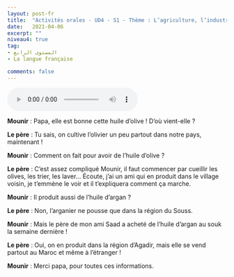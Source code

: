 ```yaml
---
layout: post-fr
title:  "Activités orales - UD4 - S1 - Thème : L’agriculture, l’industrie et le commerce - Intitulé : Quels métiers !"
date:   2021-04-06
excerpt: ""
niveau4: true
tag:
- المستوى الرابع 
- La langue française

comments: false
---
```


<audio controls>
  <source src="../assets/mp3/4/U4_S1.mp3" type="audio/mpeg">
  Your browser does not support the audio element.
</audio>



**Mounir** : Papa, elle est bonne cette huile d’olive ! D’où vient-elle ?

**Le père** : Tu sais, on cultive l’olivier un peu partout dans notre pays, maintenant !

**Mounir** : Comment on fait pour avoir de l’huile d’olive ?

**Le père** : C’est assez compliqué Mounir, il faut commencer par cueillir les olives, les trier, les laver… Écoute, j’ai un ami qui en produit dans le village voisin, je t’emmène le voir et il t’expliquera comment ça marche.

**Mounir** : Il produit aussi de l’huile d’argan ?

**Le père** : Non, l’arganier ne pousse que dans la région du Souss.

**Mounir** : Mais le père de mon ami Saad a acheté de l’huile d’argan au souk la semaine dernière !

**Le père** : Oui, on en produit dans la région d’Agadir, mais elle se vend partout au Maroc et même à l’étranger !

**Mounir** : Merci papa, pour toutes ces informations.





